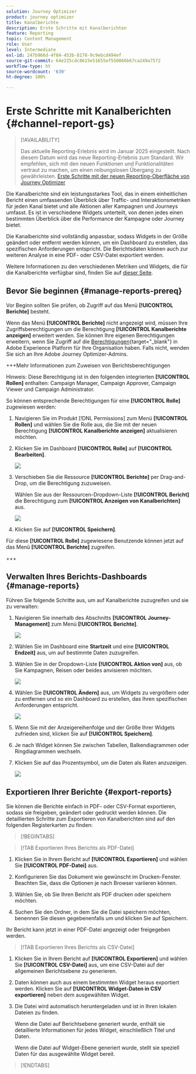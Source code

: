 ```yaml
---
solution: Journey Optimizer
product: journey optimizer
title: Kanalberichte
description: Erste Schritte mit Kanalberichten
feature: Reporting
topic: Content Management
role: User
level: Intermediate
exl-id: 247b966d-4f84-453b-8178-9c9ebcd494ef
source-git-commit: 64e225cdc8615e51655ef550866b67ca249a7572
workflow-type: ht
source-wordcount: '639'
ht-degree: 100%

---
```


# Erste Schritte mit Kanalberichten {#channel-report-gs}

>[!AVAILABILITY]
>
>Das aktuelle Reporting-Erlebnis wird im Januar 2025 eingestellt. Nach diesem Datum wird das neue Reporting-Erlebnis zum Standard. Wir empfehlen, sich mit den neuen Funktionen und Funktionalitäten vertraut zu machen, um einen reibungslosen Übergang zu gewährleisten. [Erste Schritte mit der neuen Reporting-Oberfläche von Journey Optimizer](report-gs-cja.md)

Die Kanalberichte sind ein leistungsstarkes Tool, das in einem einheitlichen Bericht einen umfassenden Überblick über Traffic- und Interaktionsmetriken für jeden Kanal bietet und alle Aktionen aller Kampagnen und Journeys umfasst. Es ist in verschiedene Widgets unterteilt, von denen jedes einen bestimmten Überblick über die Performance der Kampagne oder Journey bietet.

Die Kanalberichte sind vollständig anpassbar, sodass Widgets in der Größe geändert oder entfernt werden können, um ein Dashboard zu erstellen, das spezifischen Anforderungen entspricht. Die Berichtsdaten können auch zur weiteren Analyse in eine PDF- oder CSV-Datei exportiert werden.

Weitere Informationen zu den verschiedenen Metriken und Widgets, die für die Kanalberichte verfügbar sind, finden Sie auf [dieser Seite](channel-report.md).

## Bevor Sie beginnen {#manage-reports-prereq}

Vor Beginn sollten Sie prüfen, ob Zugriff auf das Menü **[!UICONTROL Berichte]** besteht.

Wenn das Menü **[!UICONTROL Berichte]** nicht angezeigt wird, müssen Ihre Zugriffsberechtigungen um die Berechtigung **[!UICONTROL Kanalberichte anzeigen]** erweitert werden. Sie können Ihre eigenen Berechtigungen erweitern, wenn Sie Zugriff auf die [Berechtigungen](https://experienceleague.adobe.com/docs/experience-platform/access-control/home.html?lang=de){target="_blank"} in Adobe Experience Platform für Ihre Organisation haben. Falls nicht, wenden Sie sich an Ihre Adobe Journey Optimizer-Admins.

+++Mehr Informationen zum Zuweisen von Berichtsberechtigungen

Hinweis: Diese Berechtigung ist in den folgenden integrierten **[!UICONTROL Rollen]** enthalten: Campaign Manager, Campaign Approver, Campaign Viewer und Campaign Administrator.

So können entsprechende Berechtigungen für eine **[!UICONTROL Rolle]** zugewiesen werden:

1. Navigieren Sie im Produkt [!DNL Permissions] zum Menü **[!UICONTROL Rollen]** und wählen Sie die Rolle aus, die Sie mit der neuen Berechtigung **[!UICONTROL Kanalberichte anzeigen]** aktualisieren möchten.

1. Klicken Sie im Dashboard **[!UICONTROL Rolle]** auf **[!UICONTROL Bearbeiten]**.

   ![](assets/channel_permission_1.png)

1. Verschieben Sie die Ressource **[!UICONTROL Berichte]** per Drag-and-Drop, um die Berechtigung zuzuweisen.

   Wählen Sie aus der Ressourcen-Dropdown-Liste **[!UICONTROL Bericht]** die Berechtigung zum **[!UICONTROL Anzeigen von Kanalberichten]** aus.

   ![](assets/channel_permission_2.png)

1. Klicken Sie auf **[!UICONTROL Speichern]**.

Für diese **[!UICONTROL Rolle]** zugewiesene Benutzende können jetzt auf das Menü **[!UICONTROL Berichte]** zugreifen.

+++

## Verwalten Ihres Berichts-Dashboards {#manage-reports}

Führen Sie folgende Schritte aus, um auf Kanalberichte zuzugreifen und sie zu verwalten:

1. Navigieren Sie innerhalb des Abschnitts **[!UICONTROL Journey-Management]** zum Menü **[!UICONTROL Berichte]**.

   ![](assets/channel_report_1.png)

1. Wählen Sie im Dashboard eine **Startzeit** und eine **[!UICONTROL Endzeit]** aus, um auf bestimmte Daten zuzugreifen.

1. Wählen Sie in der Dropdown-Liste **[!UICONTROL Aktion von]** aus, ob Sie Kampagnen, Reisen oder beides anvisieren möchten.

   ![](assets/channel_report_2.png)

1. Wählen Sie **[!UICONTROL Ändern]** aus, um Widgets zu vergrößern oder zu entfernen und so ein Dashboard zu erstellen, das Ihren spezifischen Anforderungen entspricht.

   ![](assets/channel_report_3.png)

1. Wenn Sie mit der Anzeigereihenfolge und der Größe Ihrer Widgets zufrieden sind, klicken Sie auf **[!UICONTROL Speichern]**.

1. Je nach Widget können Sie zwischen Tabellen, Balkendiagrammen oder Ringdiagrammen wechseln.

1. Klicken Sie auf das Prozentsymbol, um die Daten als Raten anzuzeigen.

   ![](assets/channel_report_4.png)

## Exportieren Ihrer Berichte {#export-reports}

Sie können die Berichte einfach in PDF- oder CSV-Format exportieren, sodass sie freigeben, geändert oder gedruckt werden können. Die detaillierten Schritte zum Exportieren von Kanalberichten sind auf den folgenden Registerkarten zu finden:

>[!BEGINTABS]

>[!TAB Exportieren Ihres Berichts als PDF-Datei]

1. Klicken Sie in Ihrem Bericht auf **[!UICONTROL Exportieren]** und wählen Sie **[!UICONTROL PDF-Datei]** aus.

1. Konfigurieren Sie das Dokument wie gewünscht im Drucken-Fenster. Beachten Sie, dass die Optionen je nach Browser variieren können.

1. Wählen Sie, ob Sie Ihren Bericht als PDF drucken oder speichern möchten.

1. Suchen Sie den Ordner, in dem Sie die Datei speichern möchten, benennen Sie diesen gegebenenfalls um und klicken Sie auf Speichern.

Ihr Bericht kann jetzt in einer PDF-Datei angezeigt oder freigegeben werden.

>[!TAB Exportieren Ihres Berichts als CSV-Datei]

1. Klicken Sie in Ihrem Bericht auf **[!UICONTROL Exportieren]** und wählen Sie **[!UICONTROL CSV-Datei]** aus, um eine CSV-Datei auf der allgemeinen Berichtsebene zu generieren.

1. Daten können auch aus einem bestimmten Widget heraus exportiert werden. Klicken Sie auf **[!UICONTROL Widget-Daten in CSV exportieren]** neben dem ausgewählten Widget.

1. Die Datei wird automatisch heruntergeladen und ist in Ihren lokalen Dateien zu finden.

   Wenn die Datei auf Berichtsebene generiert wurde, enthält sie detaillierte Informationen für jedes Widget, einschließlich Titel und Daten.

   Wenn die Datei auf Widget-Ebene generiert wurde, stellt sie speziell Daten für das ausgewählte Widget bereit.

>[!ENDTABS]
